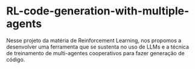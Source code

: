 # RL-code-generation-with-multiple-agents
Nesse projeto da matéria de Reinforcement Learning, nos propomos a desenvolver uma ferramenta que se sustenta no uso de LLMs e a técnica de treinamento de multi-agentes cooperativos para fazer generação de código.
